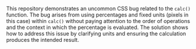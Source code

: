 This repository demonstrates an uncommon CSS bug related to the `calc()` function.  The bug arises from using percentages and fixed units (pixels in this case) within `calc()` without paying attention to the order of operations and the context in which the percentage is evaluated. The solution shows how to address this issue by clarifying units and ensuring the calculation produces the intended result.